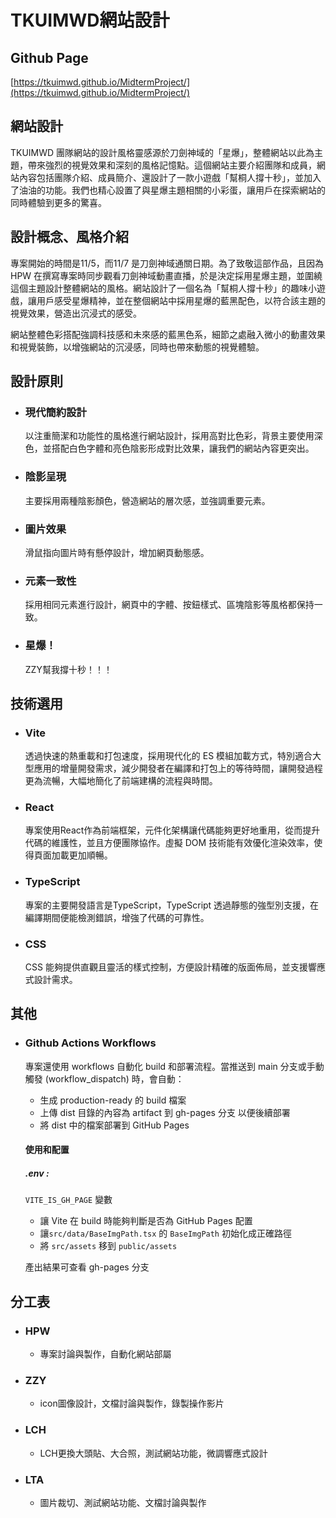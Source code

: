 # TKUIMWD網站設計

## Github Page

[https://tkuimwd.github.io/MidtermProject/](https://tkuimwd.github.io/MidtermProject/)

## 網站設計

TKUIMWD 團隊網站的設計風格靈感源於刀劍神域的「星爆」，整體網站以此為主題，帶來強烈的視覺效果和深刻的風格記憶點。這個網站主要介紹團隊和成員，網站內容包括團隊介紹、成員簡介、還設計了一款小遊戲「幫桐人撐十秒」，並加入了油油的功能。我們也精心設置了與星爆主題相關的小彩蛋，讓用戶在探索網站的同時體驗到更多的驚喜。

## 設計概念、風格介紹

專案開始的時間是11/5，而11/7 是刀劍神域通關日期。為了致敬這部作品，且因為 HPW 在撰寫專案時同步觀看刀劍神域動畫直播，於是決定採用星爆主題，並圍繞這個主題設計整體網站的風格。網站設計了一個名為「幫桐人撐十秒」的趣味小遊戲，讓用戶感受星爆精神，並在整個網站中採用星爆的藍黑配色，以符合該主題的視覺效果，營造出沉浸式的感受。

網站整體色彩搭配強調科技感和未來感的藍黑色系，細節之處融入微小的動畫效果和視覺裝飾，以增強網站的沉浸感，同時也帶來動態的視覺體驗。

## 設計原則

- ### 現代簡約設計
    以注重簡潔和功能性的風格進行網站設計，採用高對比色彩，背景主要使用深色，並搭配白色字體和亮色陰影形成對比效果，讓我們的網站內容更突出。
    
- ### 陰影呈現
    主要採用兩種陰影顏色，營造網站的層次感，並強調重要元素。

- ### 圖片效果
    滑鼠指向圖片時有懸停設計，增加網頁動態感。
    
- ### 元素一致性
    採用相同元素進行設計，網頁中的字體、按鈕樣式、區塊陰影等風格都保持一致。
    
- ### 星爆！
    ZZY幫我撐十秒！！！

## 技術選用

- ### Vite

    透過快速的熱重載和打包速度，採用現代化的 ES 模組加載方式，特別適合大型應用的增量開發需求，減少開發者在編譯和打包上的等待時間，讓開發過程更為流暢，大幅地簡化了前端建構的流程與時間。
  
- ### React

    專案使用React作為前端框架，元件化架構讓代碼能夠更好地重用，從而提升代碼的維護性，並且方便團隊協作。虛擬 DOM 技術能有效優化渲染效率，使得頁面加載更加順暢。
  
- ### TypeScript
    
    專案的主要開發語言是TypeScript，TypeScript 透過靜態的強型別支援，在編譯期間便能檢測錯誤，增強了代碼的可靠性。
    
- ### CSS

    CSS 能夠提供直觀且靈活的樣式控制，方便設計精確的版面佈局，並支援響應式設計需求。

## 其他

- ### Github Actions Workflows

    專案還使用 workflows 自動化 build 和部署流程。當推送到 main 分支或手動觸發 (workflow_dispatch) 時，會自動：

    - 生成 production-ready 的 build 檔案
    - 上傳 dist 目錄的內容為 artifact 到 gh-pages 分支 以便後續部署
    - 將 dist 中的檔案部署到 GitHub Pages

    #### 使用和配置

    ##### .env :

    `VITE_IS_GH_PAGE` 變數
    
    - 讓 Vite 在 build 時能夠判斷是否為 GitHub Pages 配置
    - 讓`src/data/BaseImgPath.tsx` 的 `BaseImgPath` 初始化成正確路徑
    - 將 `src/assets` 移到 `public/assets`

    產出結果可查看 gh-pages 分支

## 分工表
- ### HPW
    - 專案討論與製作，自動化網站部屬
- ### ZZY
    - icon圖像設計，文檔討論與製作，錄製操作影片
- ### LCH
    - LCH更換大頭貼、大合照，測試網站功能，微調響應式設計
- ### LTA
    - 圖片裁切、測試網站功能、文檔討論與製作